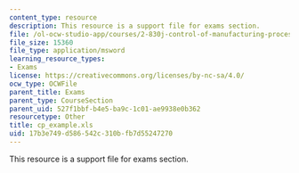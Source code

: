 ```yaml
---
content_type: resource
description: This resource is a support file for exams section.
file: /ol-ocw-studio-app/courses/2-830j-control-of-manufacturing-processes-sma-6303-spring-2008/17b3e749d586542c310bfb7d55247270_cp_example.xls
file_size: 15360
file_type: application/msword
learning_resource_types:
- Exams
license: https://creativecommons.org/licenses/by-nc-sa/4.0/
ocw_type: OCWFile
parent_title: Exams
parent_type: CourseSection
parent_uid: 527f1bbf-b4e5-ba9c-1c01-ae9938e0b362
resourcetype: Other
title: cp_example.xls
uid: 17b3e749-d586-542c-310b-fb7d55247270
---
```

This resource is a support file for exams section.